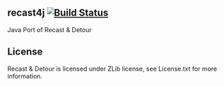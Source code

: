 ## recast4j [![Build Status](https://travis-ci.org/piotr-piastucki/recast4j.svg?branch=master)](https://travis-ci.org/piotr-piastucki/recast4j)
Java Port of Recast & Detour


## License

Recast & Detour is licensed under ZLib license, see License.txt for more information.
